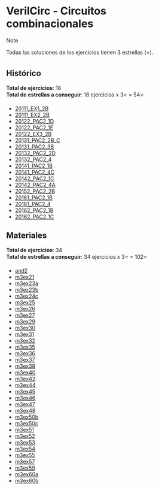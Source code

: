 # VerilCirc - Circuitos combinacionales

>[!NOTE]
>Todas las soluciones de los ejercicios tienen 3 estrellas (⭐).

## Histórico

**Total de ejercicios**: 18  
**Total de estrellas a conseguir**: 18 ejercicios x 3⭐ = 54⭐

- [20111\_EX1\_2B](historico/README.md#20111_ex1_2b)
- [20111\_EX2\_2B](historico/README.md#20111_ex2_2b)
- [20122\_PAC2\_1D](historico/README.md#20122_pac2_1d)
- [20122\_PAC2\_1E](historico/README.md#20122_pac2_1e)
- [20122\_EX3\_2B](historico/README.md#20122_ex3_2b)
- [20131\_PAC2\_2B\_C](historico/README.md#20131_pac2_2b_c)
- [20131\_PAC2\_3B](historico/README.md#20131_pac2_3b)
- [20132\_PAC2\_2D](historico/README.md#20132_pac2_2d)
- [20132\_PAC2\_4](historico/README.md#20132_pac2_4)
- [20141\_PAC2\_1B](historico/README.md#20141_pac2_1b)
- [20141\_PAC2\_4C](historico/README.md#20141_pac2_4c)
- [20142\_PAC2\_1C](historico/README.md#20142_pac2_1c)
- [20142\_PAC2\_4A](historico/README.md#20142_pac2_4a)
- [20152\_PAC2\_2B](historico/README.md#20152_pac2_2b)
- [20161\_PAC2\_1B](historico/README.md#20161_pac2_1b)
- [20161\_PAC2\_4](historico/README.md#20161_pac2_4)
- [20162\_PAC2\_1B](historico/README.md#20162_pac2_1b)
- [20162\_PAC2\_1C](historico/README.md#20162_pac2_1c)

## Materiales

**Total de ejercicios**: 34  
**Total de estrellas a conseguir**: 34 ejercicios x 3⭐ = 102⭐

- [and2](materiales/README.md#and2)
- [m3ex21](materiales/README.md#m3ex21)
- [m3ex23a](materiales/README.md#m3ex23a)
- [m3ex23b](materiales/README.md#m3ex23b)
- [m3ex24c](materiales/README.md#m3ex24c)
- [m3ex25](materiales/README.md#m3ex25)
- [m3ex26](materiales/README.md#m3ex26)
- [m3ex27](materiales/README.md#m3ex27)
- [m3ex29](materiales/README.md#m3ex29)
- [m3ex30](materiales/README.md#m3ex30)
- [m3ex31](materiales/README.md#m3ex31)
- [m3ex32](materiales/README.md#m3ex32)
- [m3ex35](materiales/README.md#m3ex35)
- [m3ex36](materiales/README.md#m3ex36)
- [m3ex37](materiales/README.md#m3ex37)
- [m3ex38](materiales/README.md#m3ex38)
- [m3ex40](materiales/README.md#m3ex40)
- [m3ex42](materiales/README.md#m3ex42)
- [m3ex44](materiales/README.md#m3ex44)
- [m3ex45](materiales/README.md#m3ex45)
- [m3ex46](materiales/README.md#m3ex46)
- [m3ex47](materiales/README.md#m3ex47)
- [m3ex48](materiales/README.md#m3ex48)
- [m3ex50b](materiales/README.md#m3ex50b)
- [m3ex50c](materiales/README.md#m3ex50c)
- [m3ex51](materiales/README.md#m3ex51)
- [m3ex52](materiales/README.md#m3ex52)
- [m3ex53](materiales/README.md#m3ex53)
- [m3ex54](materiales/README.md#m3ex54)
- [m3ex55](materiales/README.md#m3ex55)
- [m3ex57](materiales/README.md#m3ex57)
- [m3ex59](materiales/README.md#m3ex59)
- [m3ex60a](materiales/README.md#m3ex60a)
- [m3ex60b](materiales/README.md#m3ex60b)